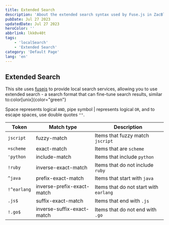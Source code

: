 ```yaml
---
title: Extended Search
description: 'About the extended search syntax used by Fuse.js in ZacBlog.'
pubDate: Jul 27 2023
updatedDate: Jul 27 2023
heroColor: ''
abbrlink: lkk0v40t
tags: 
    - 'localSearch'
    - 'Extended Search'
category: 'Default Page'
lang: 'en'
---
```


## Extended Search

This site uses [fusejs](https://www.fusejs.io) to provide local search services, allowing you to use extended search - a search format that can fine-tune search results, similar to:color[unix]{color="green"}

Space represents logical `AND`, pipe symbol | represents logical `OR`, and to escape spaces, use double quotes `""`.

| **Token**   | **Match type**             | **Description**                        |
| ----------- | -------------------------- | -------------------------------------- |
| `jscript`   | fuzzy-match                | Items that fuzzy match `jscript`       |
| `=scheme`   | exact-match                | Items that are `scheme`                |
| `'python`   | include-match              | Items that include `python`            |
| `!ruby`     | inverse-exact-match        | Items that do not include `ruby`       |
| `^java`     | prefix-exact-match         | Items that start with `java`           |
| `!^earlang` | inverse-prefix-exact-match | Items that do not start with `earlang` |
| `.js$`      | suffix-exact-match         | Items that end with `.js`              |
| `!.go$`     | inverse-suffix-exact-match | Items that do not end with `.go`       |




